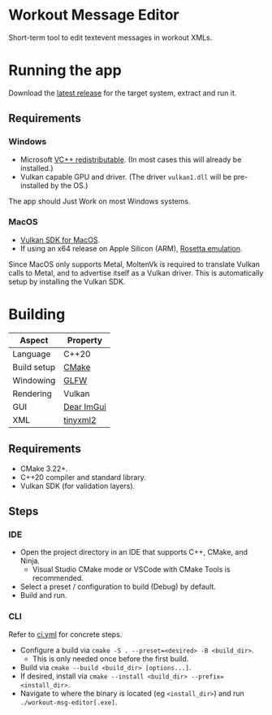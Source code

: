 # Workout Message Editor

Short-term tool to edit textevent messages in workout XMLs.

# Running the app

Download the [latest release](https://github.com/kkaul-zwift/workout-msg-editor/releases) for the target system, extract and run it.

## Requirements

### Windows

- Microsoft [VC++ redistributable](https://learn.microsoft.com/en-us/cpp/windows/latest-supported-vc-redist?view=msvc-170). (In most cases this will already be installed.)
- Vulkan capable GPU and driver. (The driver `vulkan1.dll` will be pre-installed by the OS.)

The app should Just Work on most Windows systems.

### MacOS

- [Vulkan SDK for MacOS](https://vulkan.lunarg.com/sdk/home).
- If using an x64 release on Apple Silicon (ARM), [Rosetta emulation](https://support.apple.com/en-in/102527).

Since MacOS only supports Metal, MoltenVk is required to translate Vulkan calls to Metal, and to advertise itself as a Vulkan driver. This is automatically setup by installing the Vulkan SDK.

# Building

| Aspect | Property |
|--|--|
| Language | C++20 |
| Build setup | [CMake](https://cmake.org/) |
| Windowing | [GLFW](https://github.com/glfw/glfw) |
| Rendering | Vulkan |
| GUI | [Dear ImGui](https://github.com/ocornut/imgui) |
| XML | [tinyxml2](https://github.com/leethomason/tinyxml2) |

## Requirements

- CMake 3.22+.
- C++20 compiler and standard library.
- Vulkan SDK (for validation layers).

## Steps

### IDE

- Open the project directory in an IDE that supports C++, CMake, and Ninja.
  - Visual Studio CMake mode or VSCode with CMake Tools is recommended.
- Select a preset / configuration to build (Debug) by default.
- Build and run.

### CLI

Refer to [ci.yml](.github/workflows/ci.yml) for concrete steps.

- Configure a build via `cmake -S . --preset=<desired> -B <build_dir>`.
  - This is only needed once before the first build.
- Build via `cmake --build <build_dir> [options...]`.
- If desired, install via `cmake --install <build_dir> --prefix=<install_dir>`.
- Navigate to where the binary is located (eg `<install_dir>`) and run `./workout-msg-editor[.exe]`.
